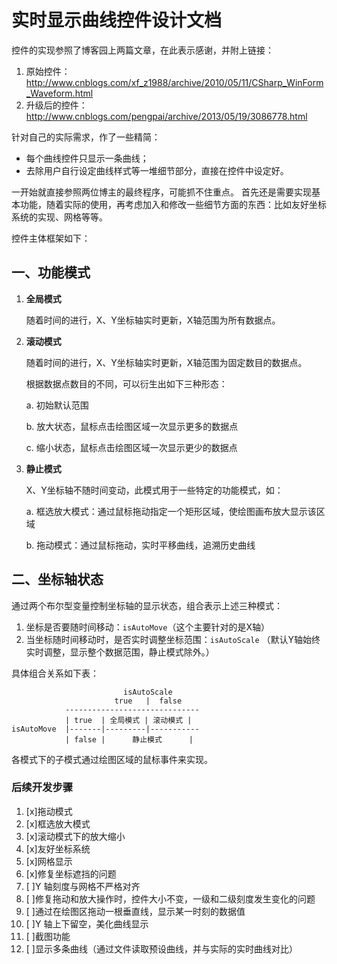 # 实时显示曲线控件设计文档 #

控件的实现参照了博客园上两篇文章，在此表示感谢，并附上链接：

1. 原始控件：http://www.cnblogs.com/xf_z1988/archive/2010/05/11/CSharp_WinForm_Waveform.html
2. 升级后的控件：http://www.cnblogs.com/pengpai/archive/2013/05/19/3086778.html

针对自己的实际需求，作了一些精简：
 
 + 每个曲线控件只显示一条曲线；
 + 去除用户自行设定曲线样式等一堆细节部分，直接在控件中设定好。

一开始就直接参照两位博主的最终程序，可能抓不住重点。
首先还是需要实现基本功能，随着实际的使用，再考虑加入和修改一些细节方面的东西：比如友好坐标系统的实现、网格等等。

控件主体框架如下：
## 一、功能模式 ##
1. **全局模式**

	随着时间的进行，X、Y坐标轴实时更新，X轴范围为所有数据点。

2. **滚动模式**

	随着时间的进行，X、Y坐标轴实时更新，X轴范围为固定数目的数据点。

	根据数据点数目的不同，可以衍生出如下三种形态：

	a. 初始默认范围
	
	b. 放大状态，鼠标点击绘图区域一次显示更多的数据点
	
	c. 缩小状态，鼠标点击绘图区域一次显示更少的数据点

3. **静止模式**

	X、Y坐标轴不随时间变动，此模式用于一些特定的功能模式，如：

	a. 框选放大模式：通过鼠标拖动指定一个矩形区域，使绘图画布放大显示该区域
	
	b. 拖动模式：通过鼠标拖动，实时平移曲线，追溯历史曲线

## 二、坐标轴状态 ##

通过两个布尔型变量控制坐标轴的显示状态，组合表示上述三种模式：

1.	坐标是否要随时间移动：`isAutoMove`（这个主要针对的是X轴）
2.	当坐标随时间移动时，是否实时调整坐标范围：`isAutoScale`
（默认Y轴始终实时调整，显示整个数据范围，静止模式除外。）

具体组合关系如下表：

							 isAutoScale
						   true	  |  false
				------------------------------
				| true	| 全局模式 | 滚动模式 |
	isAutoMove	|-------|---------|-----------
				| false	|	   静止模式		 |

各模式下的子模式通过绘图区域的鼠标事件来实现。


### 后续开发步骤 ###

1.	[x]拖动模式
2.	[x]框选放大模式
3.	[x]滚动模式下的放大缩小
4.	[x]友好坐标系统
5.	[x]网格显示
6.	[x]修复坐标遮挡的问题
7.	[ ]Y 轴刻度与网格不严格对齐
8.	[ ]修复拖动和放大操作时，控件大小不变，一级和二级刻度发生变化的问题
9.	[ ]通过在绘图区拖动一根垂直线，显示某一时刻的数据值
10.	[ ]Y 轴上下留空，美化曲线显示
11.	[ ]截图功能
12.	[ ]显示多条曲线（通过文件读取预设曲线，并与实际的实时曲线对比）

